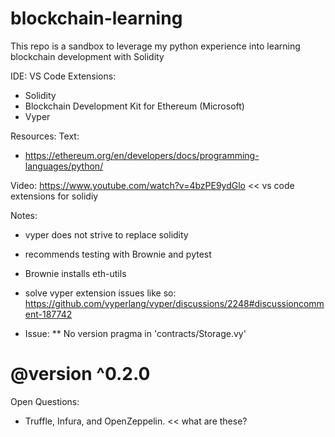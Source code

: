 # blockchain-learning
This repo is a sandbox to leverage my python experience into learning blockchain development with Solidity

IDE: VS Code
Extensions:
* Solidity
* Blockchain Development Kit for Ethereum (Microsoft)
* Vyper

Resources:
Text:
* https://ethereum.org/en/developers/docs/programming-languages/python/


Video:
https://www.youtube.com/watch?v=4bzPE9ydGlo << vs code extensions for solidiy


Notes:
* vyper does not strive to replace solidity
* recommends testing with Brownie and pytest
* Brownie installs eth-utils
* solve vyper extension issues like so: https://github.com/vyperlang/vyper/discussions/2248#discussioncomment-187742

* Issue:
** No version pragma in 'contracts/Storage.vy'
# @version ^0.2.0


Open Questions:
* Truffle, Infura, and OpenZeppelin.  << what are these?
